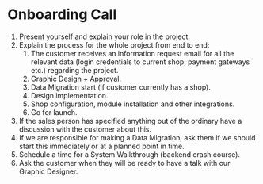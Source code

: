 # Onboarding Call



1. Present yourself and explain your role in the project.
2. Explain the process for the whole project from end to end:
   1. The customer receives an information request email for all the relevant data \(login credentials to current shop, payment gateways etc.\) regarding the project.
   2. Graphic Design + Approval.
   3. Data Migration start \(if customer currently has a shop\).
   4. Design implementation.
   5. Shop configuration, module installation and other integrations.
   6. Go for launch.
3. If the sales person has specified anything out of the ordinary have a discussion with the customer about this.
4. If we are responsible for making a Data Migration, ask them if we should start this immediately or at a planned point in time.
5. Schedule a time for a System Walkthrough \(backend crash course\).
6. Ask the customer when they will be ready to have a talk with our Graphic Designer.

